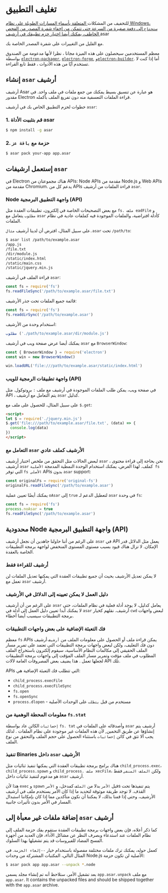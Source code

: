# تغليف التطبيق

للتخفيف من </a>المشكلات[ المتعلقة بأسماء المسارات الطويلة على نظام Windows، `ستحتاج` إلى دفعة صغيرة من السرعة حتى تتمكن من إخفاء شفرة المصدر من الفحص الخاطف، يمكنك أيضا اختيار حزم تطبيقك في أرشيف ](https://github.com/joyent/node/issues/6960)asar

 مع القليل من التغييرات على شفرة المصدر الخاصة بك.</p> 

معظم المستخدمين سيحصلون على هذه الميزة مجانا ، نظرا لأنها مدعومة من الصندوق بواسطة [`electron-packager`](https://github.com/electron/electron-packager), [`electron-forge`](https://github.com/electron-userland/electron-forge), و[`electron-builder`](https://github.com/electron-userland/electron-builder). أما إذا كنت لا تستخدم أيًا من هذه الأدوات ، فقط تابع القراءة.



## إنشاء `asar` أرشيف

أرشيف Asar هو عبارة عن تنسيق بسيط يمكنك من جمع ملفات في ملف واحد. في مقدور Electron قراءة الملفات التعسفية منه دون تفريغ الملف بأكمله.

خطوات لحزم التطبيق الخاص بك في أرشيف `asar`:



### 1. قم بتثبيت الأداة asar



```sh
$ npm install -g asar
```




### 2. حزمة مع `باقة عز`



```sh
$ asar pack your-app app.asar
```




## إستعمل ارشيفات `asar`

في Electron هناك مجموعتان من APIs: Node APIs مقدمة من Node.js و Web APIs مقدمة من Chromium. يدعم كل من APIs قراءة الملفات من أرشيف `asar`.



### Node واجهة التطبيق البرمجية (API)

مع بعض التصحيحات الخاصة في إلكترون، تطبيقات العقدة مثل `fs. ملف eadFile` و `مطلوب` يتعامل مع `asar` كأدلة افتراضية، والملفات الموجودة فيه كملفات عادية في نظام الملفات.

على سبيل المثال، افترض أن لدينا أرشيف `مثال.asar` تحت `/path/to`:



```sh
$ asar list /path/to/example.asar
/app.js
/file.txt
/dir/module.js
/static/index.html
/static/main.css
/static/jquery.min.js
```


قراءة الملف في أرشيف `asar`:



```javascript
const fs = require('fs')
fs.readFileSync('/path/to/example.asar/file.txt')
```


قائمة جميع الملفات تحت جذر الأرشيف:



```javascript
const fs = require('fs')
fs.readdirSync('/path/to/example.asar')
```


استخدام وحدة من الأرشيف:



```javascript
مطلوب ('./path/to/example.asar/dir/module.js')
```


يمكنك أيضا عرض صفحة ويب في أرشيف `asar` مع `BrowserWindow`:



```javascript
const { BrowserWindow } = require('electron')
const win = new BrowserWindow()

win.loadURL('file:///path/to/example.asar/static/index.html')
```




### واجهة تطبيقات الرمجية للويب (API)

في صفحة ويب، يمكن طلب الملفات الموجودة في أرشيف مع ملف `:` بروتوكول. مثل API ، يتم التعامل مع أرشيف `asar` كدليل.

على سبيل المثال، للحصول على ملف مع `$.get`:



```html
<script>
let $ = require('./jquery.min.js')
$.get('file:///path/to/example.asar/file.txt', (data) => {
  console.log(data)
})
</script>
```




### التعامل مع `asar` الأرشيف كملف عادي

لبعض الحالات مثل التحقق من ملخص اختبار أرشيف `asar` ، نحن بحاجة إلى قراءة محتوى أرشيف `asar` كملف. لهذا الغرض، يمكنك استخدام الوحدة النمطية المدمجة `الأصلية fs` التي توفر `fs الأصلي` APIs بدون `asar` support:



```javascript
const originalFs = require('original-fs')
originalFs.readFileSync('/path/to/example.asar')
```


يمكنك أيضًا تعيين عملية `oAsar` إلى `true` لتعطيل الدعم لـ `asar` في وحدة `fs`:



```javascript
const fs = require('fs')
process.noAsar = true
fs.readFileSync('/path/to/example.asar')
```




## محدودية Node واجهة التطبيق البرمجية (API)

على الرغم من أننا حاولنا جاهدين أن نجعل أرشيف `asar` في API يعمل مثل الدلائل قدر الإمكان. لا تزال هناك قيود بسبب مستوى المستوى المنخفض لواجهة برمجة التطبيقات الخاصة بالعقدة.



### أرشيف للقراءة فقط

لا يمكن تعديل الأرشيف بحيث أن جميع تطبيقات العقدة التي يمكنها تعديل الملفات لن تعمل مع `asar` أرشيف.



### دليل العمل لا يمكن تعيينه إلى الدلائل في الأرشيف

على الرغم من أن أرشيف `asar` يعامل كدليل، لا يوجد أدلة فعلية في نظام الملفات، حتى لا يمكنك أبدا تعيين دليل العمل إلى أدلة في `asar` أرشيف. نقلهم كخيار `cwd` لبعض واجهات برمجة التطبيقات سيسبب أيضا أخطاء.



### فك التعبئة الإضافية على بعض واجهات التطبيقات

معظم `fs` APIs يمكن قراءة ملف أو الحصول على معلومات الملف من `أرشيف` أرشيف دون فك التغليف، ولكن لبعض واجهات برمجة التطبيقات التي تعتمد على تمرير مسار الملف الحقيقي إلى مكالمات النظام الأساسية، سيقوم إلكترون باستخراج الملف المطلوب في ملف مؤقت وتمرير مسار الملف المؤقت إلى واجهات برمجة التطبيقات لجعلها تعمل . هذا يضيف بعض المصروفات العامة لآلات API تلك.

APIs التي تتطلب فك التعبئة الإضافية هي:

* `child_process.execFile`
* `child_process.execFileSync`
* `fs.open`
* `fs.openSync`
* `process.dlopen` - مستخدم من قبل `يتطلب` على الوحدات الأصلية



### معلومات المحطة الوهمية من `fs.stat`

`إحصائيات` الكائن عاد بواسطة `fs. tat` وأصدقائه على الملفات في `asar` أرشيف يتم إنشاؤها عن طريق التخمين, لأن هذه الملفات غير موجودة على نظام الملفات . لذلك يجب ألا تثق في كائن `إحصائيات` باستثناء الحصول على حجم الملف والتحقق من نوع الملف.



### تنفيذ Binaries داخل `asar` الأرشيف

هناك برامج برمجة تطبيقات العقدة التي يمكنها تنفيذ ثنائيات مثل `child_process.exec`، `child_process.spawn` و `child_process. ملف xecFile`، ولكن `الملف المنفي` فقط هو مدعوم لتنفيذ ثنائيات داخل `asar` أرشيف.

هذا لأن `exec` و `spawn` قبل `الأمر` بدلا من `الملف` كمدخل، و `الأمر`s يتم تنفيذها تحت القذف. لا توجد طريقة موثوقة لتحديد ما إذا كان الأمر يستخدم ملف في أرشيف الأرشيف، وحتى إذا قمنا بذلك، لا يمكننا أن نكون متأكدين مما إذا كان بإمكاننا استبدال المسار في الأمر بدون تأثيرات جانبية.



## إضافة ملفات غير معبأة إلى `asar` أرشيف

كما ذكر أعلاه، فإن بعض واجهات برمجة تطبيقات العقدة ستقوم بفك حزمة الملف إلى نظام الملفات عند استدعاء وبصرف النظر عن مشاكل الأداء، فإن العديد من أجهزة المسح المضاد للفيروسات قد يتم تشغيلها بهذا السلوك.

كعمل حوله، يمكنك ترك ملفات مختلفة مفصولة باستخدام خيار `--إلغاء الحزمة`. في المثال التالي، المكتبات المشتركة من وحدات Node.js الأصلية لن تكون حزمة:



```sh
$ asar pack app app.asar --unpack *.node
```


بعد تشغيل الأمر، ستلاحظ أنه تم إنشاء مجلد يسمى `app.asar.unpack` مع ملف `app.asar`. It contains the unpacked files and should be shipped together with the `app.asar` archive.

